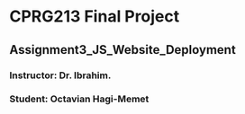# CPRG213 Final Project
## Assignment3_JS_Website_Deployment
### Instructor: Dr. Ibrahim.
### Student: Octavian Hagi-Memet
